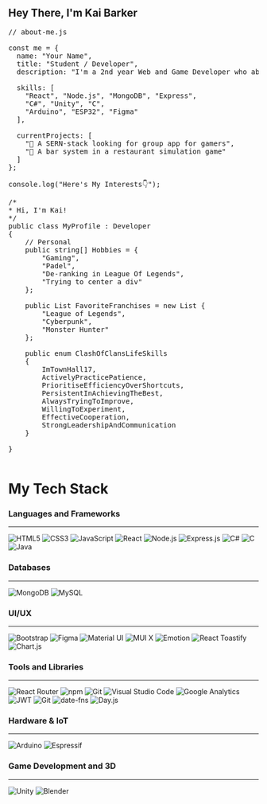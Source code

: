 ## Hey There, I'm Kai Barker
<pre>
// about-me.js

const me = {
  name: "Your Name",
  title: "Student / Developer",
  description: "I'm a 2nd year Web and Game Developer who absolutely loves anything code related."

  skills: [
    "React", "Node.js", "MongoDB", "Express",
    "C#", "Unity", "C",
    "Arduino", "ESP32", "Figma"
  ],

  currentProjects: [
    "🚀 A SERN-stack looking for group app for gamers",
    "🤖 A bar system in a restaurant simulation game"
  ]
};

console.log("Here's My Interests👇");
</pre>

<pre>
/*
* Hi, I'm Kai!
*/
public class MyProfile : Developer
{
    // Personal
    public string[] Hobbies = {
        "Gaming", 
        "Padel", 
        "De-ranking in League Of Legends",
        "Trying to center a div"
    };

    public List<string> FavoriteFranchises = new List<string> {
        "League of Legends",
        "Cyberpunk",
        "Monster Hunter"
    };
      
    public enum ClashOfClansLifeSkills
    {
        ImTownHall17,
        ActivelyPracticePatience,
        PrioritiseEfficiencyOverShortcuts,
        PersistentInAchievingTheBest,
        AlwaysTryingToImprove,
        WillingToExperiment,
        EffectiveCooperation,
        StrongLeadershipAndCommunication
    }

}
    </pre>


# My Tech Stack
### Languages and Frameworks
---
![HTML5](https://img.shields.io/badge/HTML5-E34F26?style=for-the-badge&logo=html5&logoColor=white)
![CSS3](https://img.shields.io/badge/CSS-1572B6?style=for-the-badge&logo=css&logoColor=white)
![JavaScript](https://img.shields.io/badge/JavaScript-F7DF1E?style=for-the-badge&logo=javascript&logoColor=black)
![React](https://img.shields.io/badge/React-20232A?style=for-the-badge&logo=react&logoColor=61DAFB)
![Node.js](https://img.shields.io/badge/Node.js-339933?style=for-the-badge&logo=nodedotjs&logoColor=white)
![Express.js](https://img.shields.io/badge/Express.js-000000?style=for-the-badge&logo=express&logoColor=white)
![C#](https://img.shields.io/badge/C%23-239120?style=for-the-badge&logo=c-sharp&logoColor=white)
![C](https://img.shields.io/badge/C-A8B9CC?style=for-the-badge&logo=c&logoColor=white)
![Java](https://img.shields.io/badge/Java-white?style=for-the-badge&logo=openjdk&logoColor=1572B6)


### Databases
---
![MongoDB](https://img.shields.io/badge/MongoDB-47A248?style=for-the-badge&logo=mongodb&logoColor=white)
![MySQL](https://img.shields.io/badge/MySQL-4479A1?style=for-the-badge&logo=mysql&logoColor=white)

### UI/UX
---

![Bootstrap](https://img.shields.io/badge/Bootstrap-563D7C?style=for-the-badge&logo=bootstrap&logoColor=white) 
![Figma](https://img.shields.io/badge/Figma-F24E1E?style=for-the-badge&logo=figma&logoColor=white)
![Material UI](https://img.shields.io/badge/Material%20UI-007FFF?style=for-the-badge&logo=mui&logoColor=white)
![MUI X](https://img.shields.io/badge/MUI%20X-007FFF?style=for-the-badge&logo=mui&logoColor=white)
![Emotion](https://img.shields.io/badge/Emotion-DB7093?style=for-the-badge&logo=emotion&logoColor=white)
![React Toastify](https://img.shields.io/badge/React_Toastify-8758H6?style=for-the-badge&logo=react-toastify&logoColor=white)
![Chart.js](https://img.shields.io/badge/Chart.js-FF6384?style=for-the-badge&logo=chartdotjs&logoColor=white)

### Tools and Libraries
---
![React Router](https://img.shields.io/badge/React_Router-CA4245?style=for-the-badge&logo=react-router&logoColor=white)
![npm](https://img.shields.io/badge/npm-CB3837?style=for-the-badge&logo=npm&logoColor=white)
![Git](https://img.shields.io/badge/Git-E34F26?style=for-the-badge&logo=git&logoColor=white)
![Visual Studio Code](https://img.shields.io/badge/Visual_Studio_Code-007ACC?style=for-the-badge&logo=visual-studio-code&logoColor=white)
![Google Analytics](https://img.shields.io/badge/Google_Analytics-E37400?style=for-the-badge&logo=google-analytics&logoColor=white)
![JWT](https://img.shields.io/badge/JWT-000000?style=for-the-badge&logo=jsonwebtokens&logoColor=white)
![Git](https://img.shields.io/badge/Git-E34F26?style=for-the-badge&logo=git&logoColor=white)
![date-fns](https://img.shields.io/badge/date--fns-6136C6?style=for-the-badge&logo=date-fns&logoColor=white)
![Day.js](https://img.shields.io/badge/Day.js-FF69B4?style=for-the-badge&logo=dayjs&logoColor=white)


### Hardware & IoT
---
![Arduino](https://img.shields.io/badge/Arduino-00979D?style=for-the-badge&logo=arduino&logoColor=white)
![Espressif](https://img.shields.io/badge/Esp-E7352C?style=for-the-badge&logo=espressif&logoColor=white)

### Game Development and 3D
---
![Unity](https://img.shields.io/badge/-Unity-000000?style=for-the-badge&logo=unity&logoColor=white)
![Blender](https://img.shields.io/badge/Blender-E87D0D?style=for-the-badge&logo=blender&logoColor=white)
